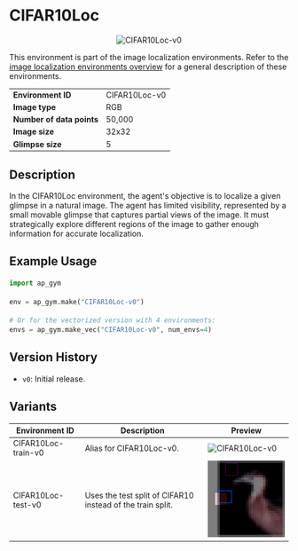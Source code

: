 # CIFAR10Loc

<p align="center"><img src="img/CIFAR10Loc-v0.gif" alt="CIFAR10Loc-v0" width="200px"/></p>

This environment is part of the image localization environments.
Refer to the [image localization environments overview](ImageLocalization.md) for a general description of these environments.

|                           |               |
|---------------------------|---------------|
| **Environment ID**        | CIFAR10Loc-v0 |
| **Image type**            | RGB           |
| **Number of data points** | 50,000        |
| **Image size**            | 32x32         |
| **Glimpse size**          | 5             |


## Description

In the CIFAR10Loc environment, the agent's objective is to localize a given glimpse in a natural image.
The agent has limited visibility, represented by a small movable glimpse that captures partial views of the image.
It must strategically explore different regions of the image to gather enough information for accurate localization.

## Example Usage

```python
import ap_gym

env = ap_gym.make("CIFAR10Loc-v0")

# Or for the vectorized version with 4 environments:
envs = ap_gym.make_vec("CIFAR10Loc-v0", num_envs=4)
```

## Version History

- `v0`: Initial release.

## Variants

| Environment ID      | Description                                                | Preview                                                                        |
|---------------------|------------------------------------------------------------|--------------------------------------------------------------------------------|
| CIFAR10Loc-train-v0 | Alias for CIFAR10Loc-v0.                                   | <img src="img/CIFAR10Loc-v0.gif" alt="CIFAR10Loc-v0" width="200px"/>           |
| CIFAR10Loc-test-v0  | Uses the test split of CIFAR10 instead of the train split. | <img src="img/CIFAR10Loc-test-v0.gif" alt="CIFAR10Loc-test-v0" width="200px"/> |
